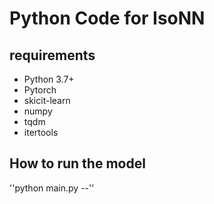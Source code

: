 # Python Code for IsoNN

## requirements
- Python 3.7+
- Pytorch
- skicit-learn
- numpy
- tqdm
- itertools


## How to run the model

''python main.py --''
